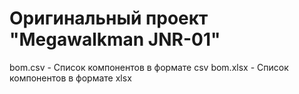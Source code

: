 # Оригинальный проект "Megawalkman JNR-01"

bom.csv - Список компонентов в формате csv
bom.xlsx - Список компонентов в формате xlsx

